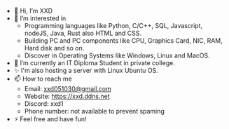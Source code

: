 - 👋 Hi, I’m XXD
- 👀 I’m interested in
    - Programming languages like Python, C/C++, SQL, Javascript, nodeJS, Java, Rust also HTML and CSS.
    - Building PC and PC components like CPU, Graphics Card, NIC, RAM, Hard disk and so on.
    - Discover in Operating Systems like Windows, Linux and MacOS.
- 🌱 I’m currently an IT Diploma Student in private college.
- ✨ I'm also hosting a server with Linux Ubuntu OS.
- 📫 How to reach me
    - Email: xxd051030@gmail.com
    - Website: https://xxd.ddns.net
    - Discord: xxd1
    - Phone number: not available to prevent spaming
- ⚡ Feel free and have fun!

<!---
XXD051030/XXD051030 is a ✨ special ✨ repository because its `README.md` (this file) appears on your GitHub profile.
You can click the Preview link to take a look at your changes.
--->
